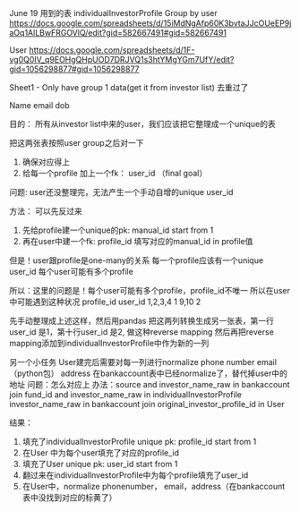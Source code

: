 June 19
用到的表
individualInvestorProfile
Group by user
https://docs.google.com/spreadsheets/d/15iMdNgAfp60K3bvtaJJcOUeEP9jaOq1AlLBwFRGOVlQ/edit?gid=582667491#gid=582667491

User
https://docs.google.com/spreadsheets/d/1F-vg0Q0IV_q9EOHgQHpUOD7DRJVQ1s3htYMgYGm7UfY/edit?gid=1056298877#gid=1056298877

Sheet1 - Only have group 1 data(get it from investor list)
去重过了

Name email dob

目的：
所有从investor list中来的user，我们应该把它整理成一个unique的表

把这两张表按照user group之后对一下
1. 确保对应得上
2. 给每一个profile 加上一个fk： user_id （final goal）

问题:
user还没整理完，无法产生一个手动自增的unique user_id

方法：
可以先反过来
1. 先给profile建一个unique的pk: manual_id start from 1
2. 再在user中建一个fk: profile_id 填写对应的manual_id in profile值

但是！user跟profile是one-many的关系
每一个profile应该有一个unique user_id
每个user可能有多个profile

所以：这里的问题是！每个user可能有多个profile，profile_id不唯一
所以在user中可能遇到这种状况
profile_id	user_id
1,2,3,4	1
9,10	2

先手动整理成上述这样，然后用pandas
把这两列转换生成另一张表，第一行user_id 是1，第十行user_id 是2,
做这种reverse mapping
然后再把reverse mapping添加到individualInvestorProfile中作为新的一列

另一个小任务
User建完后需要对每一列进行normalize
phone number
email （python包）
address 在bankaccount表中已经normalize了，替代掉user中的地址
问题：怎么对应上
办法：source and investor_name_raw in bankaccount join fund_id and investor_name_raw in individualInvestorProfile
investor_name_raw in bankaccount join original_investor_profile_id in User


结果：
1. 填充了individualInvestorProfile unique pk: profile_id start from 1
2. 在User 中为每个user填充了对应的profile_id
3. 填充了User unique pk: user_id start from 1
4. 翻过来在individualInvestorProfile中为每个profile填充了user_id
5. 在User中，normalize phonenumber， email，address（在bankaccount表中没找到对应的标黄了）
